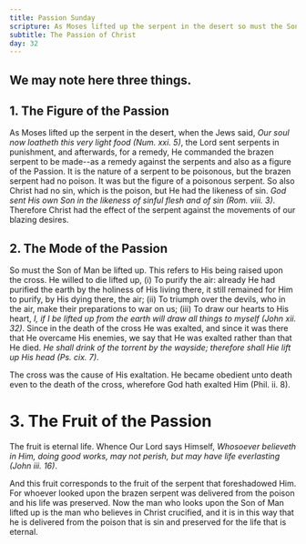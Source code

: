 ```yaml
---
title: Passion Sunday
scripture: As Moses lifted up the serpent in the desert so must the Son of Man be lifted up, that whosoever believeth in Him may not perish; but may have life everlasting.--John iii. 14, 15
subtitle: The Passion of Christ
day: 32
---
```


## We may note here three things.

## 1. The Figure of the Passion

As Moses lifted up the serpent in the desert, when the Jews said, _Our soul now loatheth this very light food (Num. xxi. 5)_, the Lord sent serpents in punishment, and afterwards, for a remedy, He commanded the brazen serpent to be made--as a remedy against the serpents and also as a figure of the Passion. It is the nature of a serpent to be poisonous, but the brazen serpent had no poison. It was but the figure of a poisonous serpent. So also Christ had no sin, which is the poison, but He had the likeness of sin. _God sent His own Son in the likeness of sinful flesh and of sin (Rom. viii. 3)_. Therefore Christ had the effect of the serpent against the movements of our blazing desires.

## 2. The Mode of the Passion

So must the Son of Man be lifted up. This refers to His being raised upon the cross. He willed to die lifted up, (i) To purify the air: already He had purified the earth by the holiness of His living there, it still remained for Him to purify, by His dying there, the air; (ii) To triumph over the devils, who in the air, make their preparations to war on us; (iii) To draw our hearts to His heart, _I, if I be lifted up from the earth will draw all things to myself (John xii. 32)_. Since in the death of the cross He was exalted, and since it was there that He overcame His enemies, we say that He was exalted rather than that He died. _He shall drink of the torrent by the wayside; therefore shall Hie lift up His head (Ps. cix. 7)_.

The cross was the cause of His exaltation. He became obedient unto death even to the death of the cross, wherefore God hath exalted Him (Phil. ii. 8).

# 3. The Fruit of the Passion

The fruit is eternal life. Whence Our Lord says Himself, _Whosoever believeth in Him, doing good works, may not perish, but may have life everlasting (John iii. 16)_.

And this fruit corresponds to the fruit of the serpent that foreshadowed Him. For whoever looked upon the brazen serpent was delivered from the poison and his life was preserved. Now the man who looks upon the Son of Man lifted up is the man who believes in Christ crucified, and it is in this way that he is delivered from the poison that is sin and preserved for the life that is eternal.
